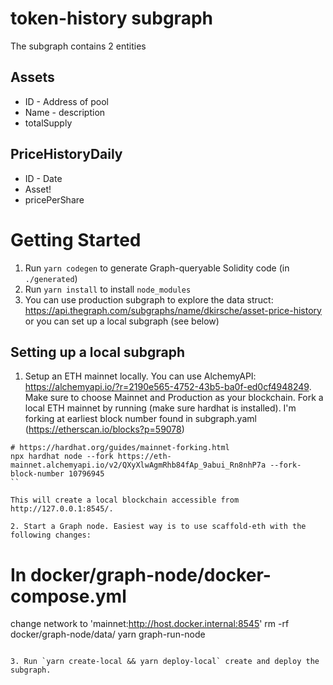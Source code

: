 # token-history subgraph

The subgraph contains 2 entities

## Assets
* ID - Address of pool
* Name - description
* totalSupply

## PriceHistoryDaily
* ID - Date
* Asset!
* pricePerShare


# Getting Started
1. Run `yarn codegen` to generate Graph-queryable Solidity code (in `./generated`)
2. Run `yarn install` to install `node_modules`
3. You can use production subgraph to explore the data struct: https://api.thegraph.com/subgraphs/name/dkirsche/asset-price-history
or you can set up a local subgraph (see below)

## Setting up a local subgraph
1. Setup an ETH mainnet locally. You can use AlchemyAPI: https://alchemyapi.io/?r=2190e565-4752-43b5-ba0f-ed0cf4948249. Make sure to choose Mainnet and Production as your blockchain. Fork a local ETH mainnet by running (make sure hardhat is installed). I'm forking at earliest block number found in subgraph.yaml (https://etherscan.io/blocks?p=59078)

```
# https://hardhat.org/guides/mainnet-forking.html
npx hardhat node --fork https://eth-mainnet.alchemyapi.io/v2/QXyXlwAgmRhb84fAp_9abui_Rn8nhP7a --fork-block-number 10796945
``

This will create a local blockchain accessible from http://127.0.0.1:8545/.

2. Start a Graph node. Easiest way is to use scaffold-eth with the following changes:

```
  # In docker/graph-node/docker-compose.yml
  change network to 'mainnet:http://host.docker.internal:8545'
  rm -rf docker/graph-node/data/
  yarn graph-run-node
```

3. Run `yarn create-local && yarn deploy-local` create and deploy the subgraph.
